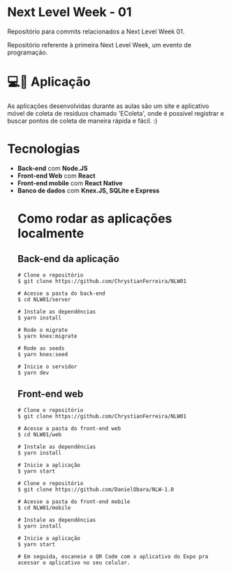 # Next Level Week - 01
Repositório para commits relacionados a Next Level Week 01.

Repositório referente à primeira Next Level Week, um evento de programação. 

# 💻📱 Aplicação
As aplicações desenvolvidas durante as aulas são um site e aplicativo móvel
de coleta de resíduos chamado 'EColeta', onde é possível registrar e buscar
pontos de coleta de maneira rápida e fácil. :)

# Tecnologias
<ul>
  <li><strong>Back-end</strong> com <strong>Node.JS</strong></li>
  <li><strong>Front-end Web</strong> com <strong>React</strong></li>
  <li><strong>Front-end mobile</strong> com <strong>React Native</strong></li>
  <li><strong>Banco de dados</strong> com <strong>Knex.JS, SQLite e Express</strong></li>
</li>

# Como rodar as aplicações localmente

## Back-end da aplicação
```
# Clone o repositório
$ git clone https://github.com/ChrystianFerreira/NLW01

# Acesse a pasta do back-end 
$ cd NLW01/server

# Instale as dependências
$ yarn install

# Rode o migrate
$ yarn knex:migrate

# Rode as seeds
$ yarn knex:seed

# Inicie o servidor
$ yarn dev
```

## Front-end web
```
# Clone o repositório
$ git clone https://github.com/ChrystianFerreira/NLW01

# Acesse a pasta do front-end web
$ cd NLW01/web

# Instale as dependências
$ yarn install

# Inicie a aplicação
$ yarn start
```

```
# Clone o repositório
$ git clone https://github.com/DanielObara/NLW-1.0

# Acesse a pasta do front-end mobile
$ cd NLW01/mobile

# Instale as dependências
$ yarn install

# Inicie a aplicação
$ yarn start

# Em seguida, escaneie o QR Code com o aplicativo do Expo pra acessar o aplicativo no seu celular.
```

